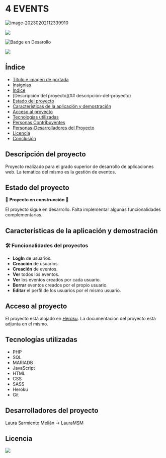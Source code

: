 <h1>4 EVENTS</h1>

![image-20230202112339910](C:\Users\laums\AppData\Roaming\Typora\typora-user-images\image-20230202112339910.png)



![](https://img.shields.io/github/license/LauraMSM/4Events)

![Badge en Desarollo](https://img.shields.io/badge/STATUS-EN%20DESAROLLO-green)

![](https://img.shields.io/github/watchers/LauraMSM/4Events?style=social)

## Índice

* [Título e imagen de portada](#Título-e-imagen-de-portada)
* [Insignias](#insignias) 
* [Índice](#índice) 
* [Descripción del proyecto](## descripción-del-proyecto) 
* [Estado del proyecto](#Estado-del-proyecto) 
* [Características de la aplicación y demostración](#Características-de-la-aplicación-y-demostración) 
* [Acceso al proyecto](#acceso-proyecto) 
* [Tecnologías utilizadas](#tecnologías-utilizadas) 
* [Personas Contribuyentes](#personas-contribuyentes) 
* [Personas-Desarrolladores del Proyecto](#personas-desarrolladores) 
* [Licencia](#licencia) 
* [Conclusión](#conclusión)



## Descripción del proyecto

Proyecto realizado para el grado superior de desarrollo de aplicaciones web. La temática del mismo es la gestión de eventos.



## Estado del proyecto

🚧 **Proyecto en construcción** 🚧

El proyecto sigue en desarrollo. Falta implementar algunas funcionalidades complementarias.



## Características de la aplicación y demostración

### 🛠️ Funcionalidades del proyectos

* **LogIn** de usuarios.
* **Creación** de usuarios.
* **Creación** de eventos.
* **Ver** todos los eventos.
* **Ver** los eventos creados por cada usuario.
* **Borrar** eventos creados por el propio usuario.
* **Editar** el perfil de los usuarios por el mismo usuario.



## Acceso al proyecto

El proyecto está alojado en <a href="https://fourevents.herokuapp.com">Heroku</a>.
La documentación del proyecto está adjunta en el mismo.



## Tecnologías utilizadas

* PHP
* SQL
* MARIADB
* JavaScript
* HTML
* CSS
* SASS
* Heroku
* Git



## Desarrolladores del proyecto

Laura Sarmiento Melián -> LauraMSM



## Licencia 

![](https://img.shields.io/github/license/LauraMSM/4Events)

